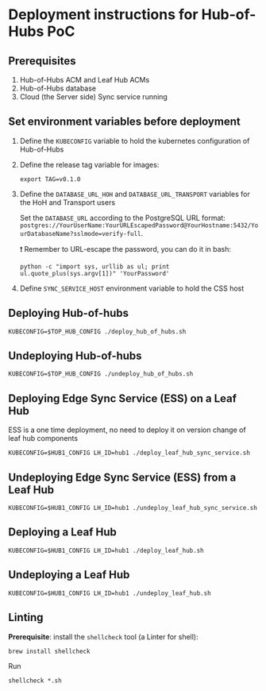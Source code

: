 # Deployment instructions for Hub-of-Hubs PoC

## Prerequisites

1. Hub-of-Hubs ACM and Leaf Hub ACMs
1. Hub-of-Hubs database
1. Cloud (the Server side) Sync service running

##  Set environment variables before deployment

1.  Define the `KUBECONFIG` variable to hold the kubernetes configuration of Hub-of-Hubs

1.  Define the release tag variable for images:

    ```
    export TAG=v0.1.0
    ```

1.  Define the `DATABASE_URL_HOH` and `DATABASE_URL_TRANSPORT` variables for the HoH and Transport users

    Set the `DATABASE_URL` according to the PostgreSQL URL format: `postgres://YourUserName:YourURLEscapedPassword@YourHostname:5432/YourDatabaseName?sslmode=verify-full`.

    :exclamation: Remember to URL-escape the password, you can do it in bash:

    ```
    python -c "import sys, urllib as ul; print ul.quote_plus(sys.argv[1])" 'YourPassword'
    ```

1.  Define `SYNC_SERVICE_HOST` environment variable to hold the CSS host

## Deploying Hub-of-hubs

```
KUBECONFIG=$TOP_HUB_CONFIG ./deploy_hub_of_hubs.sh
```

## Undeploying Hub-of-hubs

```
KUBECONFIG=$TOP_HUB_CONFIG ./undeploy_hub_of_hubs.sh
```

## Deploying Edge Sync Service (ESS) on a Leaf Hub

ESS is a one time deployment, no need to deploy it on version change of leaf hub components

```
KUBECONFIG=$HUB1_CONFIG LH_ID=hub1 ./deploy_leaf_hub_sync_service.sh
```

## Undeploying Edge Sync Service (ESS) from a Leaf Hub

```
KUBECONFIG=$HUB1_CONFIG LH_ID=hub1 ./undeploy_leaf_hub_sync_service.sh
```

## Deploying a Leaf Hub

```
KUBECONFIG=$HUB1_CONFIG LH_ID=hub1 ./deploy_leaf_hub.sh
```

## Undeploying a Leaf Hub

```
KUBECONFIG=$HUB1_CONFIG LH_ID=hub1 ./undeploy_leaf_hub.sh
```

## Linting

**Prerequisite**: install the `shellcheck` tool (a Linter for shell):

```
brew install shellcheck
```

Run
```
shellcheck *.sh
```
